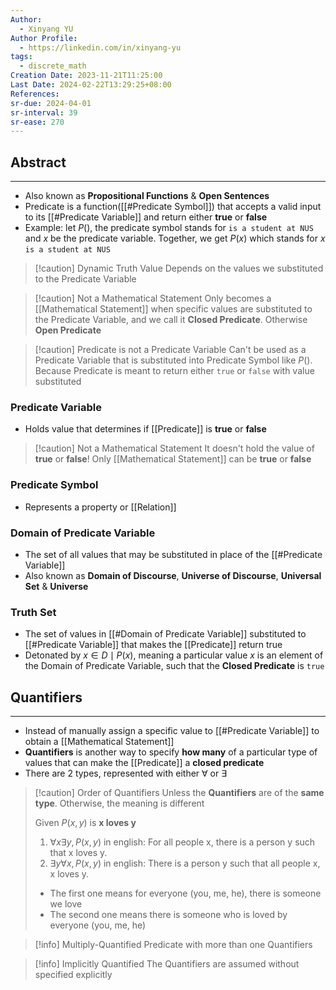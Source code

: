 ```yaml
---
Author:
  - Xinyang YU
Author Profile:
  - https://linkedin.com/in/xinyang-yu
tags:
  - discrete_math
Creation Date: 2023-11-21T11:25:00
Last Date: 2024-02-22T13:29:25+08:00
References: 
sr-due: 2024-04-01
sr-interval: 39
sr-ease: 270
---
```

## Abstract
---
- Also known as **Propositional Functions** & **Open Sentences**
- Predicate is a function([[#Predicate Symbol]]) that accepts a valid input to its [[#Predicate Variable]] and return either **true** or **false**
- Example: let $P()$, the predicate symbol stands for `is a student at NUS` and $x$ be the predicate variable. Together, we get $P(x)$ which stands for $x$ `is a student at NUS`


>[!caution] Dynamic Truth Value
>Depends on the values we substituted to the Predicate Variable

>[!caution] Not a Mathematical Statement
>Only becomes a [[Mathematical Statement]] when specific values are substituted to the Predicate Variable, and we call it **Closed Predicate**. Otherwise **Open Predicate**

>[!caution] Predicate is not a Predicate Variable
> Can't be used as a Predicate Variable that is substituted into Predicate Symbol like $P()$. Because Predicate is meant to return either `true` or `false` with value substituted 

### Predicate Variable
- Holds value that determines if [[Predicate]] is **true** or **false**
>[!caution] Not a Mathematical Statement
>It doesn't hold the value of **true** or **false**! Only [[Mathematical Statement]] can be **true** or **false**
### Predicate Symbol
- Represents a property or [[Relation]]

### Domain of Predicate Variable
- The set of all values that may be substituted in place of the [[#Predicate Variable]]
- Also known as **Domain of Discourse**, **Universe of Discourse**, **Universal Set** & **Universe**
### Truth Set
- The set of values in [[#Domain of Predicate Variable]] substituted to [[#Predicate Variable]] that makes the [[Predicate]] return true
- Detonated by ${x \in D \mid P(x)}$, meaning a particular value $x$ is an element of the Domain of Predicate Variable, such that the **Closed Predicate** is `true`

## Quantifiers
---
- Instead of manually assign a specific value to [[#Predicate Variable]] to obtain a [[Mathematical Statement]]
- **Quantifiers** is another way to specify **how many** of a particular type of values that can make the [[Predicate]] a **closed predicate**
- There are 2 types, represented with either  $\forall$ or $\exists$

>[!caution] Order of Quantifiers
>Unless the **Quantifiers** are of the **same type**. Otherwise, the meaning is different
>
> Given $P(x,y)$ is **x loves y**
> 1. $\forall x \exists y, P(x,y)$  in english: For all people x, there is a person y such that x loves y.
> 2. $\exists y \forall x, P(x,y)$ in english: There is a person y such that all people x, x loves y. 
>    
> - The first one means for everyone (you, me, he), there is someone we love
> - The second one means there is someone who is loved by everyone (you, me, he)

>[!info] Multiply-Quantified
> Predicate with more than one Quantifiers

>[!info] Implicitly Quantified
> The Quantifiers are assumed without specified explicitly

 

